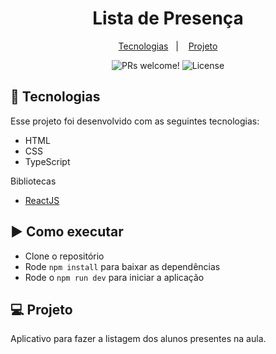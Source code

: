 <h1 align="center">
 Lista de Presença
</h1>

<p align="center">
  <a href="#-tecnologias">Tecnologias</a>&nbsp;&nbsp;&nbsp;|&nbsp;&nbsp;&nbsp;
  <a href="#-projeto">Projeto</a>
</p>

<p align="center">
  <img src="https://img.shields.io/static/v1?label=PRs&message=welcome&color=49AA26&labelColor=000000" alt="PRs welcome!" />
  <img alt="License" src="https://img.shields.io/static/v1?label=license&message=MIT&color=49AA26&labelColor=000000">
</p>

## 🚀 Tecnologias

Esse projeto foi desenvolvido com as seguintes tecnologias:

- HTML
- CSS
- TypeScript

Bibliotecas

- [ReactJS](https://pt-br.reactjs.org/)

## ▶️ Como executar

- Clone o repositório
- Rode `npm install` para baixar as dependências
- Rode o `npm run dev` para iniciar a aplicação

## 💻 Projeto

Aplicativo para fazer a listagem dos alunos presentes na aula.
